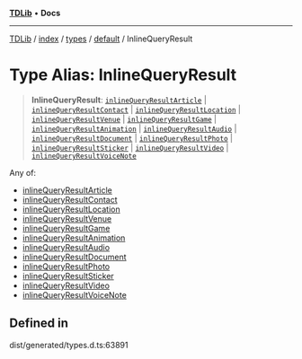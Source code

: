 [**TDLib**](../../../../../../README.md) • **Docs**

***

[TDLib](../../../../../../modules.md) / [index](../../../../../README.md) / [types](../../../README.md) / [default](../README.md) / InlineQueryResult

# Type Alias: InlineQueryResult

> **InlineQueryResult**: [`inlineQueryResultArticle`](inlineQueryResultArticle.md) \| [`inlineQueryResultContact`](inlineQueryResultContact.md) \| [`inlineQueryResultLocation`](inlineQueryResultLocation.md) \| [`inlineQueryResultVenue`](inlineQueryResultVenue.md) \| [`inlineQueryResultGame`](inlineQueryResultGame.md) \| [`inlineQueryResultAnimation`](inlineQueryResultAnimation.md) \| [`inlineQueryResultAudio`](inlineQueryResultAudio.md) \| [`inlineQueryResultDocument`](inlineQueryResultDocument.md) \| [`inlineQueryResultPhoto`](inlineQueryResultPhoto.md) \| [`inlineQueryResultSticker`](inlineQueryResultSticker.md) \| [`inlineQueryResultVideo`](inlineQueryResultVideo.md) \| [`inlineQueryResultVoiceNote`](inlineQueryResultVoiceNote.md)

Any of:
- [inlineQueryResultArticle](inlineQueryResultArticle.md)
- [inlineQueryResultContact](inlineQueryResultContact.md)
- [inlineQueryResultLocation](inlineQueryResultLocation.md)
- [inlineQueryResultVenue](inlineQueryResultVenue.md)
- [inlineQueryResultGame](inlineQueryResultGame.md)
- [inlineQueryResultAnimation](inlineQueryResultAnimation.md)
- [inlineQueryResultAudio](inlineQueryResultAudio.md)
- [inlineQueryResultDocument](inlineQueryResultDocument.md)
- [inlineQueryResultPhoto](inlineQueryResultPhoto.md)
- [inlineQueryResultSticker](inlineQueryResultSticker.md)
- [inlineQueryResultVideo](inlineQueryResultVideo.md)
- [inlineQueryResultVoiceNote](inlineQueryResultVoiceNote.md)

## Defined in

dist/generated/types.d.ts:63891
